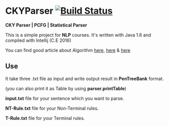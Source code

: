 # CKYParser [![Build Status](https://travis-ci.org/AmirHadifar/CKYParser.svg?branch=master)](https://travis-ci.org/AmirHadifar/CKYParser)


**CKY Parser | PCFG | Statistical Parser**

This is a simple project for **NLP** courses. It's written with Java 1.8 and compiled with Intellij (C.E 2016)

You can find good article about Algorithm [here][1], [here][2] & [here][3]

Use
-------
It take three .txt file as input and write output result in **PenTreeBank** format.

(you can also print it as Table by using **parser.printTable**)

**input.txt** file for your sentence which you want to parse.

**NT-Rule.txt** file for your Non-Terminal rules.

**T-Rule.txt** file for your Terminal rules.



[1]: https://en.wikipedia.org/wiki/CYK_algorithm
[2]: http://nlp.stanford.edu/courses/lsa354/SLoSP-2007-3.pdf
[3]: http://www.cs.columbia.edu/~mcollins/courses/nlp2011/notes/pcfgs.pdf
